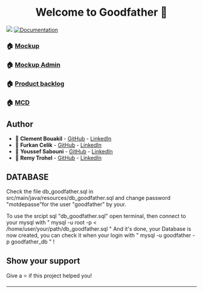 <h1 align="center">Welcome to Goodfather 👋</h1>
<p>
  <img src="https://img.shields.io/badge/version-1 -blue.svg?cacheSeconds=2592000" />
  <a href="WIP">
    <img alt="Documentation" src="https://img.shields.io/badge/documentation-yes-brightgreen.svg" target="_blank" />
  </a>
</p>

### 🏠 [Mockup](https://drive.google.com/file/d/1l4UhRpFEc-i7s-MwZlQ4Ko2nvu9UZM9m/view?usp=sharing)

### 🏠 [Mockup Admin](https://drive.google.com/file/d/1C0V3ON7qOmF5VJDxVXLecz4hlVf4QCZM/view?usp=sharing)

### 🏠 [Product backlog](https://drive.google.com/file/d/1l3eLsLkLdvUnCO6ICD7BjiPiGF7OPjAs/view?usp=sharing)

### 🏠 [MCD](https://drive.google.com/file/d/1gcSt04PbaxV8bchkr75oLQa2PE91jeLS/view?usp=sharing)

## Author

- 👤 **Clement Bouakil** - [GitHub](https://github.com/clementbouakil) - [LinkedIn](https://www.linkedin.com/in/cl%C3%A9ment-bouakil/)
- 👤 **Furkan Celik** - [GitHub](https://github.com/yagerdev) - [LinkedIn](https://www.linkedin.com/in/furkan-celik-8950a8138/)
- 👤 **Youssef Sabouni** - [GitHub](https://github.com/YoussefSabouni) - [LinkedIn](https://www.linkedin.com/in/youssefsabouni/)
- 👤 **Remy Trohel** - [GitHub](https://github.com/RemyTrohel) - [LinkedIn](https://www.linkedin.com/in/remytrohel/)

## DATABASE
Check the file db_goodfather.sql in src/main/java/resources/db_goodfather.sql and change password "motdepasse"for the user "goodfather" by your.

To use the srcipt sql "db_goodfather.sql" open terminal, then connect to your mysql with "  mysql -u root -p < /home/user/your/path/db_goodfather.sql "
And it's done, your Database is now created, you can check it when your login with " mysql -u goodfather -p goodfather_db " !
## Show your support

Give a ⭐️ if this project helped you!

***
